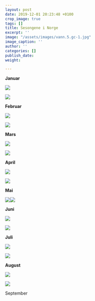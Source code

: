 ```yaml
---
layout: post
date: 2019-12-01 20:23:48 +0100
crop_image: true
tags: []
title: Sesongene i Norge
excerpt: ''
image: "/assets/images/vann.5.gc-1.jpg"
image_caption: ''
author: ''
categories: []
publish_date: 
weight: 

---
```

**Januar**

![](http://www.helping.no/nov.15.JPG)

![](http://www.helping.no/jan.2.jpg)

**Februar**

![](http://www.helping.no/feb.5.jpg)

![](http://www.helping.no/feb.4.jpg)

**Mars**

![](http://www.helping.no/mars.12.jpg)

![](http://www.helping.no/IMG_ma.8.jpg)

**April**

![](http://www.helping.no/songebekken.jpg)

![](http://www.helping.no/april.04.jpg)

**Mai**

![](http://www.helping.no/may4.jpg)![](http://www.helping.no/may6.jpg)

**Juni**

![](http://www.helping.no/jun.02.jpg)

![](http://www.helping.no/tjerngc.jpg)

**Juli**

![](http://www.helping.no/b08.2.jpg)

![](http://www.helping.no/juli.03.JPG)

**August**

![](http://www.helping.no/fo.la.gc.jpg)

![](http://www.helping.no/aug91.jpg)

September